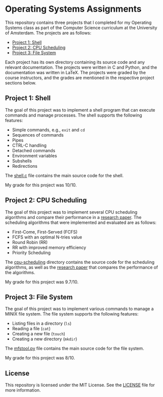 # Operating Systems Assignments

This repository contains three projects that I completed for my Operating Systems class as part of the Computer Science curriculum at the University of Amsterdam. The projects are as follows:

- [Project 1: Shell](#project-1-shell)
- [Project 2: CPU Scheduling](#project-2-cpu-scheduling)
- [Project 3: File System](#project-3-file-system)

Each project has its own directory containing its source code and any relevant documentation. The projects were written in C and Python, and the documentation was written in LaTeX. The projects were graded by the course instructors, and the grades are mentioned in the respective project sections below.

## Project 1: Shell

The goal of this project was to implement a shell program that can execute commands and manage processes. The shell supports the following features:

- Simple commands, e.g., `exit` and `cd`
- Sequences of commands
- Pipes
- CTRL-C handling
- Detached commands
- Environment variables
- Subshells
- Redirections

The [shell.c](./1-shell/shell.c) file contains the main source code for the shell.

My grade for this project was 10/10.

## Project 2: CPU Scheduling

The goal of this project was to implement several CPU scheduling algorithms and compare their performance in a [research paper](./2-cpu-scheduling/report.pdf). The scheduling algorithms that were implemented and evaluated are as follows:

- First-Come, First-Served (FCFS)
- FCFS with an optimal N-tries value
- Round Robin (RR)
- RR with improved memory efficiency
- Priority Scheduling

The [cpu-scheduling](./2-cpu-scheduling) directory contains the source code for the scheduling algorithms, as well as the [research paper](./2-cpu-scheduling/report.pdf) that compares the performance of the algorithms.

My grade for this project was 9.7/10.

## Project 3: File System

The goal of this project was to implement various commands to manage a MINIX file system. The file system supports the following features:

- Listing files in a directory (`ls`)
- Reading a file (`cat`)
- Creating a new file (`touch`)
- Creating a new directory (`mkdir`)

The [mfstool.py](./3-file-system/mfstool.py) file contains the main source code for the file system.

My grade for this project was 8/10.

## License

This repository is licensed under the MIT License. See the [LICENSE](./LICENSE) file for more information.
